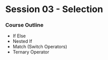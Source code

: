 # Session 03 - Selection

### Course Outline

<ul>
  <li>If Else</li>
  <li>Nested If</li>
  <li>Match (Switch Operators)</li>
  <li>Ternary Operator</li>
</ul>
